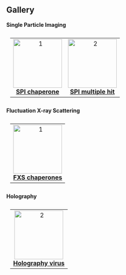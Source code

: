 ## Gallery

**Single Particle Imaging**

<table style="padding:10px">
  <tr>
    <!--- example 1: -->
    <td align="center"><img src="https://user-images.githubusercontent.com/1917664/120390650-d365e580-c2e2-11eb-9c0d-cc9d31ec6fff.png" alt="1" height=128px>
    <br />
    <strong><a href="https://github.com/chuckie82/skopi/blob/main/examples/scripts/spi_chaperone.py">SPI chaperone</a></strong>
    </td>   
    <!--- example 2: -->
    <td align="center"><img src="https://user-images.githubusercontent.com/1917664/120415795-fc9d6a80-c310-11eb-84dc-e414d77a62c4.png" alt="2" height=128px>
    <br />
    <strong><a href="https://github.com/chuckie82/skopi/blob/main/examples/scripts/spi_multiple_hit.py">SPI multiple hit</a></strong>
    </td>
  </tr>
</table>

**Fluctuation X-ray Scattering**

<table style="padding:10px">
  <tr>
    <!--- example 1: -->
    <td align="center"><img src="https://user-images.githubusercontent.com/1917664/120163172-14101280-c1ae-11eb-81f1-7c80815b06b2.png" alt="1" height=128px>
    <br />
    <strong><a href="https://github.com/chuckie82/skopi/blob/main/examples/scripts/fxs_chaperones.py">FXS chaperones</a></strong>
    </td>   
    <!--- example 2: 
    <td align="center"><img src="https://user-images.githubusercontent.com/1917664/107894591-f364cb00-6ee4-11eb-94be-72aa926cf069.png" alt="2" width=128px height=128px>
    <br />
    <strong><a href="https://github.com/chuckie82/skopi/blob/master/docs/installation.md">Installation</a></strong>
    </td>
    -->
  </tr>
</table>

**Holography**

<table style="padding:10px">
  <tr>
    <!--- example 1: -->
    <td align="center"><img src="https://user-images.githubusercontent.com/1917664/120440872-db507480-c338-11eb-995c-184af4460dc8.png" alt="2" height=128px>
    <br />
    <strong><a href="https://github.com/chuckie82/skopi/blob/main/examples/scripts/holography_virus.py">Holography virus</a></strong>
    </td>   
  </tr>
</table>

<!--- example 1: 
**Small-angle X-ray Scattering**

<table style="padding:10px">
  <tr>
    <td align="center"><img src="https://user-images.githubusercontent.com/1917664/107894591-f364cb00-6ee4-11eb-94be-72aa926cf069.png" alt="2" width=128px height=128px>
    <br />
    <strong><a href="https://github.com/chuckie82/skopi/blob/master/docs/installation.md">Under construction</a></strong>
    </td>   
  </tr>
</table>
-->
